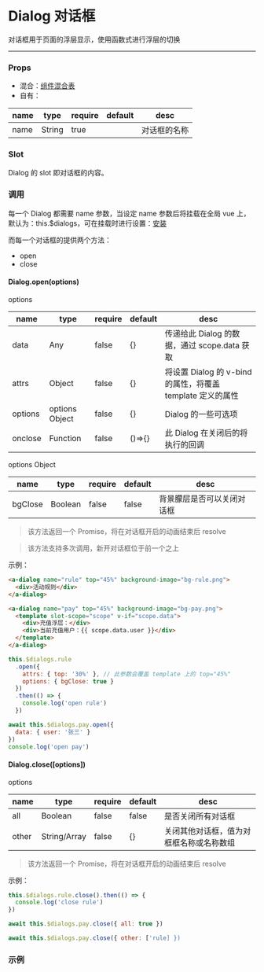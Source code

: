 # Dialog 对话框

对话框用于页面的浮层显示，使用函数式进行浮层的切换

---

### Props

- 混合：[组件混合表](docs/components/mixins/Components.md)
- 自有：

| name | type   | require | default | desc         |
| ---- | ------ | ------- | ------- | ------------ |
| name | String | true    |         | 对话框的名称 |

### Slot

Dialog 的 slot 即对话框的内容。

### 调用

每一个 Dialog 都需要 name 参数，当设定 name 参数后将挂载在全局 vue 上，默认为：this.\$dialogs，可在挂载时进行设置：[安装](docs/guide/Install.md#挂载参数)

而每一个对话框的提供两个方法：

- open
- close

#### Dialog.open(options)

options

| name    | type           | require | default | desc                                                       |
| ------- | -------------- | ------- | ------- | ---------------------------------------------------------- |
| data    | Any            | false   | {}      | 传递给此 Dialog 的数据，通过 scope.data 获取               |
| attrs   | Object         | false   | {}      | 将设置 Dialog 的 v-bind 的属性，将覆盖 template 定义的属性 |
| options | options Object | false   | {}      | Dialog 的一些可选项                                        |
| onclose | Function       | false   | ()=>{}  | 此 Dialog 在关闭后的将执行的回调                           |

options Object

| name    | type    | require | default | desc                       |
| ------- | ------- | ------- | ------- | -------------------------- |
| bgClose | Boolean | false   | false   | 背景朦层是否可以关闭对话框 |

> 该方法返回一个 Promise，将在对话框开启的动画结束后 resolve

> 该方法支持多次调用，新开对话框位于前一个之上

示例：

```html
<a-dialog name="rule" top="45%" background-image="bg-rule.png">
  <div>活动规则</div>
</a-dialog>

<a-dialog name="pay" top="45%" background-image="bg-pay.png">
  <template slot-scope="scope" v-if="scope.data">
    <div>充值浮层：</div>
    <div>当前充值用户：{{ scope.data.user }}</div>
  </template>
</a-dialog>
```

```js
this.$dialogs.rule
  .open({
    attrs: { top: '30%' }, // 此参数会覆盖 template 上的 top="45%"
    options: { bgClose: true }
  })
  .then(() => {
    console.log('open rule')
  })

await this.$dialogs.pay.open({
  data: { user: '张三' }
})
console.log('open pay')
```

#### Dialog.close([options])

options

| name  | type         | require | default | desc                                     |
| ----- | ------------ | ------- | ------- | ---------------------------------------- |
| all   | Boolean      | false   | false   | 是否关闭所有对话框                       |
| other | String/Array | false   | {}      | 关闭其他对话框，值为对框框名称或名称数组 |

> 该方法返回一个 Promise，将在对话框开启的动画结束后 resolve

示例：

```js
this.$dialogs.rule.close().then(() => {
  console.log('close rule')
})

await this.$dialogs.pay.close({ all: true })

await this.$dialogs.pay.close({ other: ['rule] })
```

### 示例

<vuep template="#example" :options="{ theme: 'neo' }"></vuep>

<script v-pre type="text/x-template" id="example">
<template>
  <a-section w="250px" h="200px" bg-c="#ddd">
    <a-section @a-tap="$dialogs.rule.open()">开启rule</a-section>
    <a-section @a-tap="$dialogs.pay.open({ data: { user: '张三' } })">开启pay</a-section>

    <a-dialog name="rule" top="45%" wh="500px" bg-c="#fff">
      <a-section>活动规则</a-section>
      <a-section @a-tap="$dialogs.rule.close()">关闭</a-section>
      <a-section @a-tap="$dialogs.pay.open({ data: { user: '张三' } })">开启pay</a-section>
    </a-dialog>

    <a-dialog name="pay" top="45%" wh="500px" bg-c="#fff">
      <template slot-scope="scope" v-if="scope.data">
        <div>充值浮层：</div>
        <div>当前充值用户：{{ scope.data.user }}</div>
        <a-section @a-tap="$dialogs.rule.close({ all: true })">关闭</a-section>
      </template>
    </a-dialog>
  </a-section>
</template>

<script>
  export default {}
</script>
</script>
